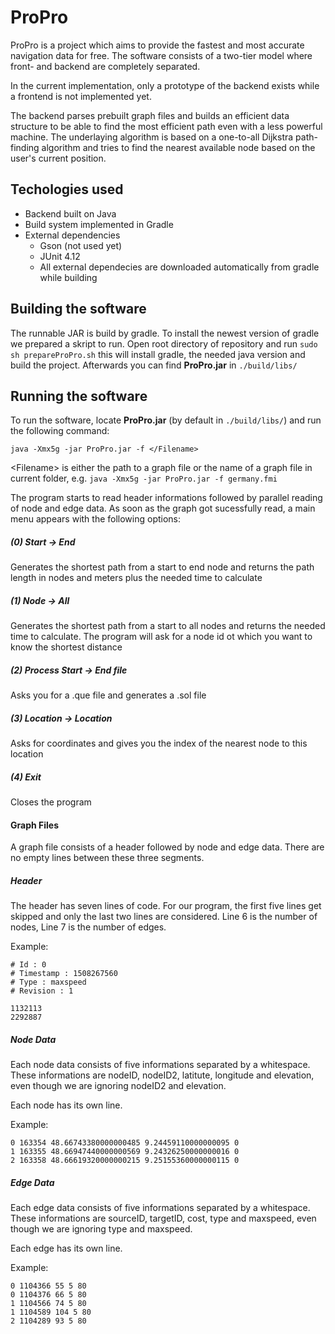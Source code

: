 # ProPro

ProPro is a project which aims to provide the fastest and most accurate navigation data for free.
The software consists of a two-tier model where front- and backend are completely separated.

In the current implementation, only a prototype of the backend exists while a frontend is not implemented yet.

The backend parses prebuilt graph files and builds an efficient data structure to be able to find the most efficient path even with a less powerful machine.
The underlaying algorithm is based on a one-to-all Dijkstra path-finding algorithm and tries to find the nearest available node based on the user's current position.

## Techologies used

- Backend built on Java
- Build system implemented in Gradle
- External dependencies
  - Gson (not used yet)
  - JUnit 4.12
  - All external dependecies are downloaded automatically from gradle while building

## Building the software
The runnable JAR is build by gradle. To install the newest version of gradle we prepared a skript to run. Open root directory of repository and run `sudo sh prepareProPro.sh` this will install gradle, the needed java version and build the project. Afterwards you can find **ProPro.jar** in `./build/libs/`


## Running the software

To run the software, locate **ProPro.jar** (by default in `./build/libs/`) and run the following command:
```
java -Xmx5g -jar ProPro.jar -f </Filename>
```

\<Filename> is either the path to a graph file or the name of a graph file in current folder, e.g. `java -Xmx5g -jar ProPro.jar -f germany.fmi`

The program starts to read header informations followed by parallel reading of node and edge data. As soon as the graph got sucessfully read, a main menu appears with the  following options:

##### (0) Start -> End
Generates the shortest path from a start to end node and returns the path length in nodes and meters plus the needed time to calculate
##### (1) Node -> All
Generates the shortest path from a start to all nodes and returns the needed time to calculate. The program will ask for a node id ot which you want to know the shortest distance
##### (2) Process Start -> End file
Asks you for a .que file and generates a .sol file
##### (3) Location -> Location
Asks for coordinates and gives you the index of the nearest node to this location
##### (4) Exit
Closes the program

#### Graph Files
A graph file consists of a header followed by node and edge data. There are no empty lines between these three segments.

##### Header
The header has seven lines of code. For our program, the first five lines get skipped and only the last two lines are considered.  Line 6 is the number of nodes, Line 7 is the number of edges.

Example: 
```
# Id : 0
# Timestamp : 1508267560
# Type : maxspeed
# Revision : 1

1132113
2292887
```
##### Node Data
Each node data consists of five informations separated by a whitespace. These informations are nodeID, nodeID2, latitute, longitude and elevation, even though we are ignoring nodeID2 and elevation.

Each node has its own line.

Example:

```
0 163354 48.66743380000000485 9.24459110000000095 0
1 163355 48.66947440000000569 9.24326250000000016 0
2 163358 48.66619320000000215 9.25155360000000115 0
```
##### Edge Data
Each edge data consists of five informations separated by a whitespace. These informations are sourceID, targetID, cost, type and maxspeed, even though we are ignoring type and maxspeed.

Each edge has its own line.


Example: 
```
0 1104366 55 5 80
0 1104376 66 5 80
1 1104566 74 5 80
1 1104589 104 5 80
2 1104289 93 5 80
```
